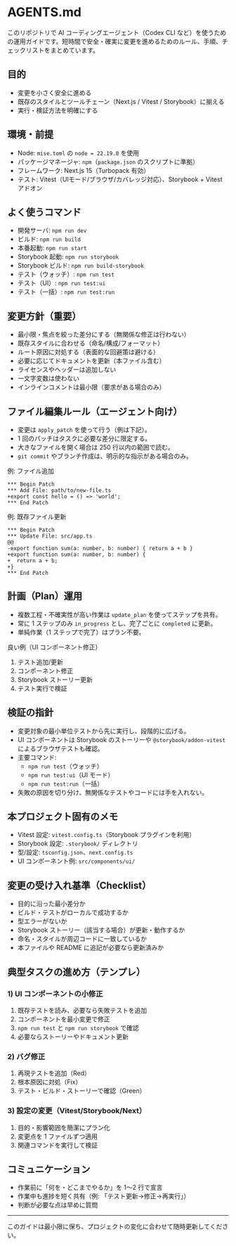 # AGENTS.md

このリポジトリで AI コーディングエージェント（Codex CLI など）を使うための運用ガイドです。短時間で安全・確実に変更を進めるためのルール、手順、チェックリストをまとめています。

## 目的

- 変更を小さく安全に進める
- 既存のスタイルとツールチェーン（Next.js / Vitest / Storybook）に揃える
- 実行・検証方法を明確にする

## 環境・前提

- Node: `mise.toml` の `node = 22.19.0` を使用
- パッケージマネージャ: `npm`（`package.json` のスクリプトに準拠）
- フレームワーク: Next.js 15（Turbopack 有効）
- テスト: Vitest（UIモード/ブラウザ/カバレッジ対応）、Storybook + Vitest アドオン

## よく使うコマンド

- 開発サーバ: `npm run dev`
- ビルド: `npm run build`
- 本番起動: `npm run start`
- Storybook 起動: `npm run storybook`
- Storybook ビルド: `npm run build-storybook`
- テスト（ウォッチ）: `npm run test`
- テスト（UI）: `npm run test:ui`
- テスト（一括）: `npm run test:run`

## 変更方針（重要）

- 最小限・焦点を絞った差分にする（無関係な修正は行わない）
- 既存スタイルに合わせる（命名/構成/フォーマット）
- ルート原因に対処する（表面的な回避策は避ける）
- 必要に応じてドキュメントを更新（本ファイル含む）
- ライセンスやヘッダーは追加しない
- 一文字変数は使わない
- インラインコメントは最小限（要求がある場合のみ）

## ファイル編集ルール（エージェント向け）

- 変更は `apply_patch` を使って行う（例は下記）。
- 1 回のパッチはタスクに必要な差分に限定する。
- 大きなファイルを開く場合は 250 行以内の範囲で読む。
- `git commit` やブランチ作成は、明示的な指示がある場合のみ。

例: ファイル追加

```
*** Begin Patch
*** Add File: path/to/new-file.ts
+export const hello = () => 'world';
*** End Patch
```

例: 既存ファイル更新

```
*** Begin Patch
*** Update File: src/app.ts
@@
-export function sum(a: number, b: number) { return a + b }
+export function sum(a: number, b: number) {
+  return a + b;
+}
*** End Patch
```

## 計画（Plan）運用

- 複数工程・不確実性が高い作業は `update_plan` を使ってステップを共有。
- 常に 1 ステップのみ `in_progress` とし、完了ごとに `completed` に更新。
- 単純作業（1 ステップで完了）はプラン不要。

良い例（UI コンポーネント修正）

1. テスト追加/更新
2. コンポーネント修正
3. Storybook ストーリー更新
4. テスト実行で検証

## 検証の指針

- 変更対象の最小単位テストから先に実行し、段階的に広げる。
- UI コンポーネントは Storybook のストーリーや `@storybook/addon-vitest` によるブラウザテストも確認。
- 主要コマンド:
  - `npm run test`（ウォッチ）
  - `npm run test:ui`（UI モード）
  - `npm run test:run`（一括）
- 失敗の原因を切り分け、無関係なテストやコードには手を入れない。

## 本プロジェクト固有のメモ

- Vitest 設定: `vitest.config.ts`（Storybook プラグインを利用）
- Storybook 設定: `.storybook/` ディレクトリ
- 型/設定: `tsconfig.json`、`next.config.ts`
- UI コンポーネント例: `src/components/ui/`

## 変更の受け入れ基準（Checklist）

- 目的に沿った最小差分か
- ビルド・テストがローカルで成功するか
- 型エラーがないか
- Storybook ストーリー（該当する場合）が更新・動作するか
- 命名・スタイルが周辺コードに一致しているか
- 本ファイルや README に追記が必要なら更新済みか

## 典型タスクの進め方（テンプレ）

### 1) UI コンポーネントの小修正

1. 既存テストを読み、必要なら失敗テストを追加
2. コンポーネントを最小変更で修正
3. `npm run test` と `npm run storybook` で確認
4. 必要ならストーリーやドキュメント更新

### 2) バグ修正

1. 再現テストを追加（Red）
2. 根本原因に対処（Fix）
3. テスト・ビルド・ストーリーで確認（Green）

### 3) 設定の変更（Vitest/Storybook/Next）

1. 目的・影響範囲を簡潔にプラン化
2. 変更点を 1 ファイルずつ適用
3. 関連コマンドを実行して検証

## コミュニケーション

- 作業前に「何を・どこまでやるか」を 1〜2 行で宣言
- 作業中も進捗を短く共有（例: 「テスト更新→修正→再実行」）
- 判断が必要な点は早めに質問

---

このガイドは最小限に保ち、プロジェクトの変化に合わせて随時更新してください。
